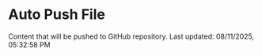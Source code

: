 # Auto Push File

Content that will be pushed to GitHub repository.
Last updated: 08/11/2025, 05:32:58 PM